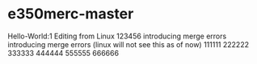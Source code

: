 # e350merc-master
Hello-World:1
Editing from Linux
123456
introducing merge errors
introducing merge errors (linux will not see this as of now)
111111
222222
333333
444444
555555
666666
